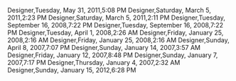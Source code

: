 ﻿Designer,Tuesday, May 31, 2011,5:08 PMDesigner,Saturday, March 5, 2011,2:23 PMDesigner,Saturday, March 5, 2011,2:11 PMDesigner,Tuesday, September 16, 2008,7:22 PMDesigner,Tuesday, September 16, 2008,7:22 PMDesigner,Tuesday, April 1, 2008,2:26 AMDesigner,Friday, January 25, 2008,2:16 AMDesigner,Friday, January 25, 2008,2:16 AMDesigner,Sunday, April 8, 2007,7:07 PMDesigner,Sunday, January 14, 2007,3:57 AMDesigner,Friday, January 12, 2007,8:48 PMDesigner,Sunday, January 7, 2007,7:17 PMDesigner,Thursday, January 4, 2007,2:32 AMDesigner,Sunday, January 15, 2012,6:28 PM
